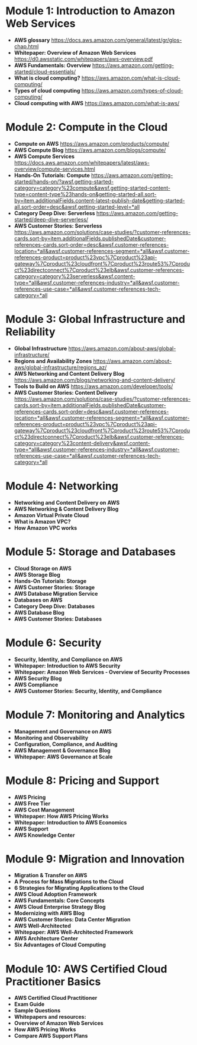 # Module 1: Introduction to Amazon Web Services
*	**AWS glossary** https://docs.aws.amazon.com/general/latest/gr/glos-chap.html
*	**Whitepaper: Overview of Amazon Web Services** https://d0.awsstatic.com/whitepapers/aws-overview.pdf
*	**AWS Fundamentals: Overview** https://aws.amazon.com/getting-started/cloud-essentials/
*	**What is cloud computing?** https://aws.amazon.com/what-is-cloud-computing/
*	**Types of cloud computing** https://aws.amazon.com/types-of-cloud-computing/
*	**Cloud computing with AWS** https://aws.amazon.com/what-is-aws/

# Module 2: Compute in the Cloud
* **Compute on AWS** https://aws.amazon.com/products/compute/
* **AWS Compute Blog** https://aws.amazon.com/blogs/compute/
* **AWS Compute Services** https://docs.aws.amazon.com/whitepapers/latest/aws-overview/compute-services.html
* **Hands-On Tutorials: Compute** https://aws.amazon.com/getting-started/hands-on/?awsf.getting-started-category=category%23compute&awsf.getting-started-content-type=content-type%23hands-on&getting-started-all.sort-by=item.additionalFields.content-latest-publish-date&getting-started-all.sort-order=desc&awsf.getting-started-level=*all
* **Category Deep Dive: Serverless**  https://aws.amazon.com/getting-started/deep-dive-serverless/
* **AWS Customer Stories: Serverless**  https://aws.amazon.com/solutions/case-studies/?customer-references-cards.sort-by=item.additionalFields.publishedDate&customer-references-cards.sort-order=desc&awsf.customer-references-location=*all&awsf.customer-references-segment=*all&awsf.customer-references-product=product%23vpc%7Cproduct%23api-gateway%7Cproduct%23cloudfront%7Cproduct%23route53%7Cproduct%23directconnect%7Cproduct%23elb&awsf.customer-references-category=category%23serverless&awsf.content-type=*all&awsf.customer-references-industry=*all&awsf.customer-references-use-case=*all&awsf.customer-references-tech-category=*all

# Module 3: Global Infrastructure and Reliability
* **Global Infrastructure** https://aws.amazon.com/about-aws/global-infrastructure/
* **Regions and Availability Zones** https://aws.amazon.com/about-aws/global-infrastructure/regions_az/
* **AWS Networking and Content Delivery Blog** https://aws.amazon.com/blogs/networking-and-content-delivery/
* **Tools to Build on AWS** https://aws.amazon.com/developer/tools/
* **AWS Customer Stories: Content Delivery** https://aws.amazon.com/solutions/case-studies/?customer-references-cards.sort-by=item.additionalFields.publishedDate&customer-references-cards.sort-order=desc&awsf.customer-references-location=*all&awsf.customer-references-segment=*all&awsf.customer-references-product=product%23vpc%7Cproduct%23api-gateway%7Cproduct%23cloudfront%7Cproduct%23route53%7Cproduct%23directconnect%7Cproduct%23elb&awsf.customer-references-category=category%23content-delivery&awsf.content-type=*all&awsf.customer-references-industry=*all&awsf.customer-references-use-case=*all&awsf.customer-references-tech-category=*all

# Module 4: Networking
* **Networking and Content Delivery on AWS**
* **AWS Networking & Content Delivery Blog**
* **Amazon Virtual Private Cloud**
* **What is Amazon VPC?**
* **How Amazon VPC works**

# Module 5: Storage and Databases
* **Cloud Storage on AWS**
* **AWS Storage Blog**
* **Hands-On Tutorials: Storage**
* **AWS Customer Stories: Storage**
* **AWS Database Migration Service**
* **Databases on AWS**
* **Category Deep Dive: Databases**
* **AWS Database Blog**
* **AWS Customer Stories: Databases**

# Module 6: Security
* **Security, Identity, and Compliance on AWS**
* **Whitepaper: Introduction to AWS Security**
* **Whitepaper: Amazon Web Services - Overview of Security Processes**
* **AWS Security Blog**
* **AWS Compliance**
* **AWS Customer Stories: Security, Identity, and Compliance**

# Module 7: Monitoring and Analytics
* **Management and Governance on AWS**
* **Monitoring and Observability**
* **Configuration, Compliance, and Auditing**
* **AWS Management & Governance Blog**
* **Whitepaper: AWS Governance at Scale**

# Module 8: Pricing and Support
* **AWS Pricing**
* **AWS Free Tier**
* **AWS Cost Management**
* **Whitepaper: How AWS Pricing Works**
* **Whitepaper: Introduction to AWS Economics**
* **AWS Support**
* **AWS Knowledge Center**

# Module 9: Migration and Innovation
* **Migration & Transfer on AWS**
* **A Process for Mass Migrations to the Cloud**
* **6 Strategies for Migrating Applications to the Cloud**
* **AWS Cloud Adoption Framework**
* **AWS Fundamentals: Core Concepts**
* **AWS Cloud Enterprise Strategy Blog**
* **Modernizing with AWS Blog**
* **AWS Customer Stories: Data Center Migration**
* **AWS Well-Architected**
* **Whitepaper: AWS Well-Architected Framework**
* **AWS Architecture Center**
* **Six Advantages of Cloud Computing**

# Module 10: AWS Certified Cloud Practitioner Basics
* **AWS Certified Cloud Practitioner**
* **Exam Guide**
* **Sample Questions**
* **Whitepapers and resources:**
* **Overview of Amazon Web Services**
* **How AWS Pricing Works**
* **Compare AWS Support Plans**
